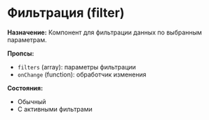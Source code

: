 # Фильтрация (filter)

**Назначение:**
Компонент для фильтрации данных по выбранным параметрам.

**Пропсы:**
- `filters` (array): параметры фильтрации
- `onChange` (function): обработчик изменения

**Состояния:**
- Обычный
- С активными фильтрами 